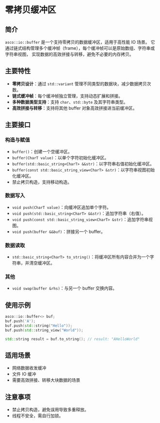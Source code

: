 # 零拷贝缓冲区

## 简介

`asco::io::buffer` 是一个支持零拷贝的数据缓冲区，适用于高性能 IO 场景。
它通过链式结构管理多个缓冲帧（frame），每个缓冲帧可以是原始数组、字符串或字符串视图，
实现数据的高效拼接与转移，避免不必要的内存拷贝。

## 主要特性

- **零拷贝设计**：通过 `std::variant` 管理不同类型的数据块，减少数据拷贝次数。
- **链式缓冲帧**：每个缓冲帧独立管理，支持动态扩展和拼接。
- **多种数据类型支持**：支持 `char`、`std::byte` 及其字符串类型。
- **高效拼接与转移**：支持将其他 buffer 对象高效拼接进当前缓冲区。

## 主要接口

### 构造与赋值

- `buffer()`：创建一个空缓冲区。
- `buffer(CharT value)`：以单个字符初始化缓冲区。
- `buffer(std::basic_string<CharT> &&str)`：以字符串右值初始化缓冲区。
- `buffer(const std::basic_string_view<CharT> &str)`：以字符串视图初始化缓冲区。
- 禁止拷贝构造，支持移动构造。

### 数据写入

- `void push(CharT value)`：向缓冲区追加单个字符。
- `void push(std::basic_string<CharT> &&str)`：追加字符串（右值）。
- `void push(const std::basic_string_view<CharT> &str)`：追加字符串视图。
- `void push(buffer &&buf)`：拼接另一个 buffer。

### 数据读取

- `std::basic_string<CharT> to_string()`：将缓冲区所有内容合并为一个字符串，并清空缓冲区。

### 其他

- `void swap(buffer &rhs)`：与另一个 buffer 交换内容。

## 使用示例

```cpp
asco::io::buffer<> buf;
buf.push('A');
buf.push(std::string("Hello"));
buf.push(std::string_view("World"));

std::string result = buf.to_string(); // result: "AHelloWorld"
```

## 适用场景

- 网络数据收发缓冲
- 文件 IO 缓冲
- 需要高效拼接、转移大块数据的场景

## 注意事项

- 禁止拷贝构造，避免误用导致多重释放。
- 线程不安全，需自行加锁。
